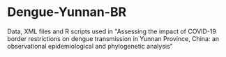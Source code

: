 # Dengue-Yunnan-BR
Data, XML files and R scripts used in "Assessing the impact of COVID-19 border restrictions on dengue transmission in Yunnan Province, China: an observational epidemiological and phylogenetic analysis"
